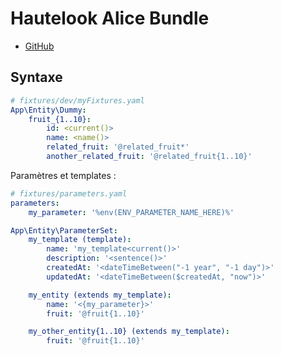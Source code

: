 # Hautelook Alice Bundle

- [GitHub](https://github.com/hautelook/AliceBundle)

## Syntaxe



```yaml
# fixtures/dev/myFixtures.yaml
App\Entity\Dummy:
    fruit_{1..10}:
        id: <current()>
        name: <name()>
        related_fruit: '@related_fruit*'
        another_related_fruit: '@related_fruit{1..10}'
```

Paramètres et templates :

```yaml
# fixtures/parameters.yaml
parameters:
    my_parameter: '%env(ENV_PARAMETER_NAME_HERE)%'
```

```yaml
App\Entity\ParameterSet:
    my_template (template):
        name: 'my_template<current()>'
        description: '<sentence()>'
        createdAt: '<dateTimeBetween("-1 year", "-1 day")>'
        updatedAt: '<dateTimeBetween($createdAt, "now")>'

    my_entity (extends my_template):
        name: '<{my_parameter}>'
        fruit: '@fruit{1..10}'

    my_other_entity{1..10} (extends my_template):
        fruit: '@fruit{1..10}'
```